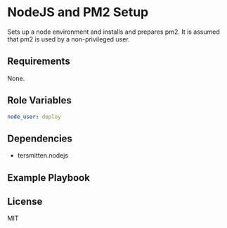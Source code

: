 NodeJS and PM2 Setup
=========

Sets up a node environment and installs and prepares pm2. It is assumed that pm2 is used by a non-privileged user.

Requirements
------------

None.

Role Variables
--------------

```yaml
node_user: deploy
```

Dependencies
------------

- tersmitten.nodejs

Example Playbook
----------------

License
-------

MIT
